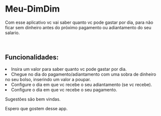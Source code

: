 # Meu-DimDim
<p>
Com esse aplicativo vc vai saber quanto vc pode gastar por dia, para não ficar sem dinheiro antes do próximo pagamento ou adiantamento do seu salario.
</p>
<br>

<h2>Funcionalidades:</h2>

<li>Insira um valor para saber quanto vc pode gastar por dia.</li>
<li>Chegue no dia do pagamento/adiantamento com uma sobra de dinheiro no seu bolso, inserindo um valor a poupar.</li>
<li>Configure o dia em que vc recebe o seu adiantamento (se vc recebe).</li>
<li>Configure o dia em que vc recebe o seu pagamento.</li>

<p>
Sugestões são bem vindas.
</p>

<p>
Espero que gostem desse app.
</p>
